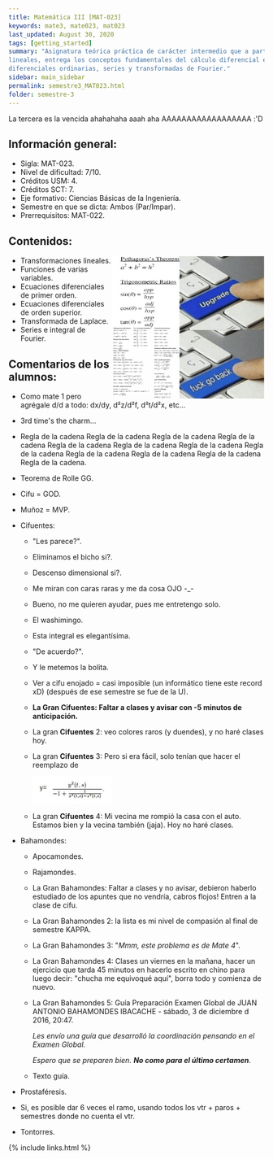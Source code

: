 ```yaml
---
title: Matemática III [MAT-023]
keywords: mate3, mate023, mat023
last_updated: August 30, 2020
tags: [getting_started]
summary: "Asignatura teórica práctica de carácter intermedio que a partir de una introducción a las transformaciones
lineales, entrega los conceptos fundamentales del cálculo diferencial en varias variables, ecuaciones
diferenciales ordinarias, series y transformadas de Fourier."
sidebar: main_sidebar
permalink: semestre3_MAT023.html
folder: semestre-3
---
```


La tercera es la vencida ahahahaha aaah aha AAAAAAAAAAAAAAAAAA :'D

## Información general:

- Sigla: MAT-023.
- Nivel de dificultad: 7/10.
- Créditos USM: 4.
- Créditos SCT: 7.
- Eje formativo: Ciencias Básicas de la Ingeniería.
- Semestre en que se dicta: Ambos (Par/Impar).
- Prerrequisitos: MAT-022.

## Contenidos:

<img align= "right" width= "300" height= "280" src= "images/semestre-3/mate3-meme1.jpg">

- Transformaciones lineales.
- Funciones de varias variables.
- Ecuaciones diferenciales de primer orden.
- Ecuaciones diferenciales de orden superior.
- Transformada de Laplace.
- Series e integral de Fourier.

## Comentarios de los alumnos:

- Como mate 1 pero agrégale d/d a todo: dx/dy, d²z/d²f, d²t/d²x, etc...

- 3rd time's the charm...

- Regla de la cadena  Regla de la cadena Regla de la cadena Regla de la cadena Regla de la cadena Regla de la cadena Regla de la cadena Regla de la cadena Regla de la cadena Regla de la cadena Regla de la cadena Regla de la cadena.

- Teorema de Rolle GG.

- Cifu = GOD.
  
- Muñoz = MVP.
  
- Cifuentes:

  - "Les parece?".

  - Eliminamos el bicho si?.

  - Descenso dimensional si?.

  - Me miran con caras raras y me da cosa OJO -_-

  - Bueno, no me quieren ayudar, pues me entretengo solo.

  - El washimingo.

  - Esta integral es elegantísima.

  - "De acuerdo?".

  - Y le metemos la bolita.

  - Ver a cifu enojado = casi imposible (un informático tiene este record xD) (después de ese semestre se fue de la U).

  - **La Gran Cifuentes: Faltar a clases y avisar con -5 minutos de anticipación.**

  - La gran **Cifuentes** 2: veo colores raros (y duendes), y no haré clases hoy.

  - La gran **Cifuentes** 3: Pero si era fácil, solo tenían que hacer el reemplazo de

    <div class='text-center mb-3'>
        <img src="images/semestre-3/mate3-meme2.jpg" alt="collapse" height="auto">
    </div>
  - La gran **Cifuentes** 4: Mi vecina me rompió la casa con el auto. Estamos bien y la vecina también (jaja). Hoy no haré clases.

- Bahamondes:
  - Apocamondes.
  - Rajamondes.
  - La Gran Bahamondes: Faltar a clases y no avisar, debieron haberlo estudiado de los apuntes que no vendría, cabros flojos! Entren a la clase de cifu.
  - La Gran Bahamondes 2: la lista es mi nivel de compasión al final de semestre KAPPA.
  - La Gran Bahamondes 3: "*Mmm, este problema es de Mate 4*".
  - La Gran Bahamondes 4: Clases un viernes en la mañana, hacer un ejercicio que tarda 45 minutos en hacerlo escrito en chino para luego decir: "chucha me equivoqué aquí", borra todo y comienza de nuevo.
  - La Gran Bahamondes 5: Guía Preparación Examen Global de JUAN ANTONIO BAHAMONDES IBACACHE - sábado, 3 de diciembre d 2016, 20:47.

    *Les envío una guía que desarrolló la coordinación pensando en el Examen Global.*

    *Espero que se preparen bien. **No como para el último certamen***.
  - Texto guía.
- Prostaféresis.
- Si, es posible dar 6 veces el ramo, usando todos los vtr + paros + semestres donde no cuenta el vtr.
- Tontorres.

{% include links.html %}